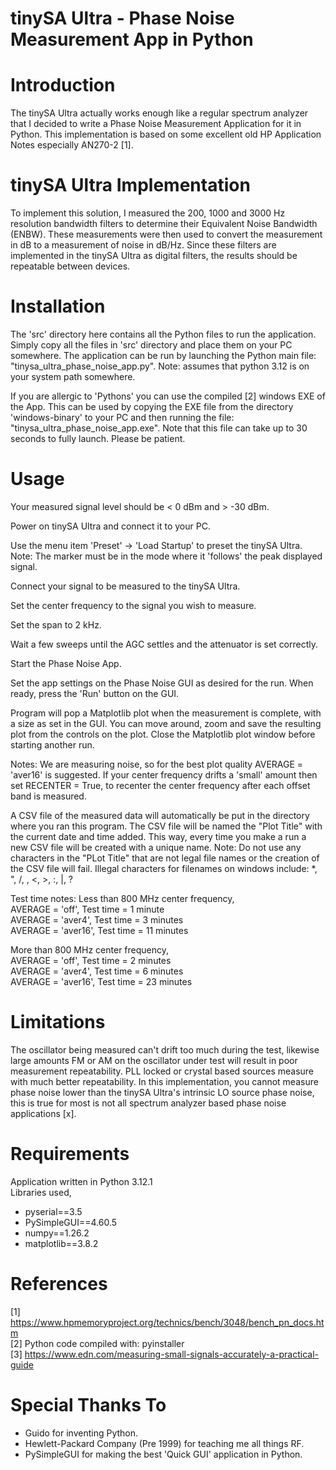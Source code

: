 # tinySA Ultra - Phase Noise Measurement App in Python
 
# Introduction
The tinySA Ultra actually works enough like a regular spectrum analyzer that I decided to write a Phase Noise Measurement Application for it in Python. This implementation is based on some excellent old HP Application Notes especially AN270-2 [1].
# tinySA Ultra Implementation
To implement this solution, I measured the 200, 1000 and 3000 Hz resolution bandwidth filters to determine their Equivalent Noise Bandwidth (ENBW). These measurements were then used to convert the measurement in dB to a measurement of noise in dB/Hz. Since these filters are implemented in the tinySA Ultra as digital filters, the results should be repeatable between devices.
# Installation
The 'src' directory here contains all the Python files to run the application. Simply copy all the files in 'src' directory and place them on your PC somewhere. The application can be run by launching the Python main file: "tinysa_ultra_phase_noise_app.py". Note: assumes that python 3.12 is on your system path somewhere.

If you are allergic to 'Pythons' you can use the compiled [2] windows EXE of the App. This can be used by copying the EXE file from the directory 'windows-binary' to your PC and then running the file: "tinysa_ultra_phase_noise_app.exe". Note that this file can take up to 30 seconds to fully launch. Please be patient.
# Usage
   Your measured signal level should be < 0 dBm and > -30 dBm. 
   
   Power on tinySA Ultra and connect it to your PC.
   
   Use the menu item 'Preset' -> 'Load Startup' to preset the tinySA Ultra. Note: The marker must be in the mode where it 'follows' the peak displayed signal.
   
   Connect your signal to be measured to the tinySA Ultra. 
   
   Set the center frequency to the signal you wish to measure. 
   
   Set the span to 2 kHz. 
   
   Wait a few sweeps until the AGC settles and the attenuator is set correctly. 
   
   Start the Phase Noise App.
   
   Set the app settings on the Phase Noise GUI as desired for the run. 
   When ready, press the 'Run' button on the GUI. 
   
   Program will pop a Matplotlib plot when the measurement is complete, with a size as set in the GUI. You can move around, zoom and save the resulting plot from the controls on the plot.
   Close the Matplotlib plot window before starting another run. 
  
 Notes:
   We are measuring noise, so for the best plot quality AVERAGE = 'aver16' is suggested. 
   If your center frequency drifts a 'small' amount then set RECENTER = True, 
   to recenter the center frequency after each offset band is measured. 
   
   A CSV file of the measured data will automatically be put in the directory where you ran 
   this program. The CSV file will be named the "Plot Title" with the current date and time added. 
   This way, every time you make a run a new CSV file will be created with a unique name. Note: Do not use any characters in the "PLot Title" that are not legal file names or the creation of the CSV file will fail. Illegal characters for filenames on windows include: *, ", /, \, <, >, :, |, ?
  
 Test time notes:
   Less than 800 MHz center frequency,  
    AVERAGE = 'off', Test time = 1 minute  
    AVERAGE = 'aver4', Test time = 3 minutes  
    AVERAGE = 'aver16', Test time = 11 minutes  
    
   More than 800 MHz center frequency,  
    AVERAGE = 'off', Test time = 2 minutes  
    AVERAGE = 'aver4', Test time = 6 minutes  
    AVERAGE = 'aver16', Test time = 23 minutes  
# Limitations 
The oscillator being measured can't drift too much during the test, likewise large amounts FM or AM on the oscillator under test will result in poor measurement repeatability. PLL locked or crystal based sources measure with much better repeatability. In this implementation, you cannot measure phase noise lower than the tinySA Ultra's intrinsic LO source phase noise, this is true for most is not all spectrum analyzer based phase noise applications [x].
# Requirements
Application written in Python 3.12.1  
Libraries used,  
  * pyserial==3.5
  * PySimpleGUI==4.60.5
  * numpy==1.26.2
  * matplotlib==3.8.2
# References
[1] https://www.hpmemoryproject.org/technics/bench/3048/bench_pn_docs.htm  
[2] Python code compiled with: pyinstaller  
[3] https://www.edn.com/measuring-small-signals-accurately-a-practical-guide   
# Special Thanks To
* Guido for inventing Python.
* Hewlett-Packard Company (Pre 1999) for teaching me all things RF.
* PySimpleGUI for making the best 'Quick GUI' application in Python.

